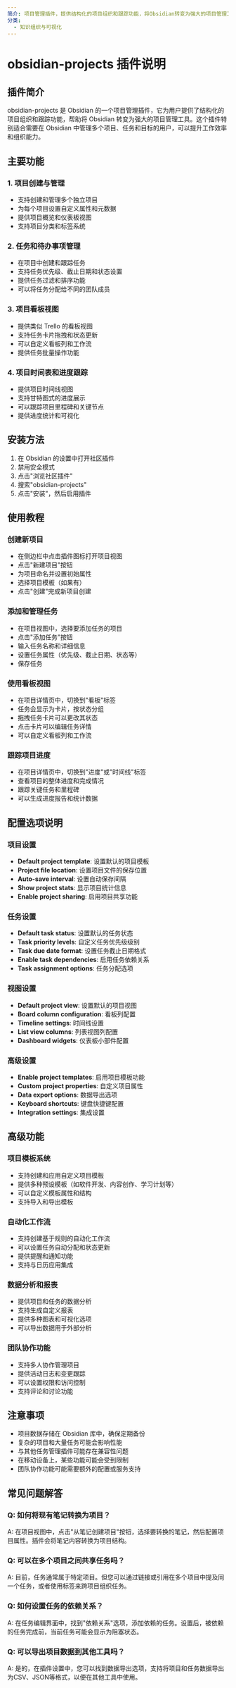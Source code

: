```yaml
---
简介: 项目管理插件，提供结构化的项目组织和跟踪功能，将Obsidian转变为强大的项目管理工具
分类:
  - 知识组织与可视化
---
```


# obsidian-projects 插件说明

## 插件简介
obsidian-projects 是 Obsidian 的一个项目管理插件，它为用户提供了结构化的项目组织和跟踪功能，帮助将 Obsidian 转变为强大的项目管理工具。这个插件特别适合需要在 Obsidian 中管理多个项目、任务和目标的用户，可以提升工作效率和组织能力。

## 主要功能

### 1. 项目创建与管理
- 支持创建和管理多个独立项目
- 为每个项目设置自定义属性和元数据
- 提供项目概览和仪表板视图
- 支持项目分类和标签系统

### 2. 任务和待办事项管理
- 在项目中创建和跟踪任务
- 支持任务优先级、截止日期和状态设置
- 提供任务过滤和排序功能
- 可以将任务分配给不同的团队成员

### 3. 项目看板视图
- 提供类似 Trello 的看板视图
- 支持任务卡片拖拽和状态更新
- 可以自定义看板列和工作流
- 提供任务批量操作功能

### 4. 项目时间表和进度跟踪
- 提供项目时间线视图
- 支持甘特图式的进度展示
- 可以跟踪项目里程碑和关键节点
- 提供进度统计和可视化

## 安装方法
1. 在 Obsidian 的设置中打开社区插件
2. 禁用安全模式
3. 点击"浏览社区插件"
4. 搜索"obsidian-projects"
5. 点击"安装"，然后启用插件

## 使用教程

### 创建新项目
- 在侧边栏中点击插件图标打开项目视图
- 点击"新建项目"按钮
- 为项目命名并设置初始属性
- 选择项目模板（如果有）
- 点击"创建"完成新项目创建

### 添加和管理任务
- 在项目视图中，选择要添加任务的项目
- 点击"添加任务"按钮
- 输入任务名称和详细信息
- 设置任务属性（优先级、截止日期、状态等）
- 保存任务

### 使用看板视图
- 在项目详情页中，切换到"看板"标签
- 任务会显示为卡片，按状态分组
- 拖拽任务卡片可以更改其状态
- 点击卡片可以编辑任务详情
- 可以自定义看板列和工作流

### 跟踪项目进度
- 在项目详情页中，切换到"进度"或"时间线"标签
- 查看项目的整体进度和完成情况
- 跟踪关键任务和里程碑
- 可以生成进度报告和统计数据

## 配置选项说明

### 项目设置
- **Default project template**: 设置默认的项目模板
- **Project file location**: 设置项目文件的保存位置
- **Auto-save interval**: 设置自动保存间隔
- **Show project stats**: 显示项目统计信息
- **Enable project sharing**: 启用项目共享功能

### 任务设置
- **Default task status**: 设置默认的任务状态
- **Task priority levels**: 自定义任务优先级级别
- **Task due date format**: 设置任务截止日期格式
- **Enable task dependencies**: 启用任务依赖关系
- **Task assignment options**: 任务分配选项

### 视图设置
- **Default project view**: 设置默认的项目视图
- **Board column configuration**: 看板列配置
- **Timeline settings**: 时间线设置
- **List view columns**: 列表视图列配置
- **Dashboard widgets**: 仪表板小部件配置

### 高级设置
- **Enable project templates**: 启用项目模板功能
- **Custom project properties**: 自定义项目属性
- **Data export options**: 数据导出选项
- **Keyboard shortcuts**: 键盘快捷键配置
- **Integration settings**: 集成设置

## 高级功能

### 项目模板系统
- 支持创建和应用自定义项目模板
- 提供多种预设模板（如软件开发、内容创作、学习计划等）
- 可以自定义模板属性和结构
- 支持导入和导出模板

### 自动化工作流
- 支持创建基于规则的自动化工作流
- 可以设置任务自动分配和状态更新
- 提供提醒和通知功能
- 支持与日历应用集成

### 数据分析和报表
- 提供项目和任务的数据分析
- 支持生成自定义报表
- 提供多种图表和可视化选项
- 可以导出数据用于外部分析

### 团队协作功能
- 支持多人协作管理项目
- 提供活动日志和变更跟踪
- 可以设置权限和访问控制
- 支持评论和讨论功能

## 注意事项
- 项目数据存储在 Obsidian 库中，确保定期备份
- 复杂的项目和大量任务可能会影响性能
- 与其他任务管理插件可能存在兼容性问题
- 在移动设备上，某些功能可能会受到限制
- 团队协作功能可能需要额外的配置或服务支持

## 常见问题解答

### Q: 如何将现有笔记转换为项目？
A: 在项目视图中，点击"从笔记创建项目"按钮，选择要转换的笔记，然后配置项目属性。插件会将笔记内容转换为项目结构。

### Q: 可以在多个项目之间共享任务吗？
A: 目前，任务通常属于特定项目。但您可以通过链接或引用在多个项目中提及同一个任务，或者使用标签来跨项目组织任务。

### Q: 如何设置任务的依赖关系？
A: 在任务编辑界面中，找到"依赖关系"选项，添加依赖的任务。设置后，被依赖的任务完成前，当前任务可能会显示为阻塞状态。

### Q: 可以导出项目数据到其他工具吗？
A: 是的，在插件设置中，您可以找到数据导出选项，支持将项目和任务数据导出为CSV、JSON等格式，以便在其他工具中使用。